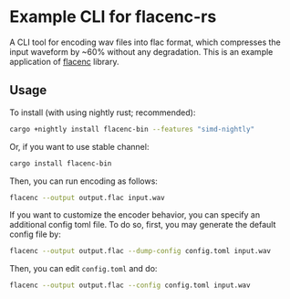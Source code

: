 # Example CLI for flacenc-rs

A CLI tool for encoding wav files into flac format, which compresses the
input waveform by ~60% without any degradation. This is an example application
of [flacenc](https://github.com/yotarok/flacenc-rs) library.

## Usage

To install (with using nightly rust; recommended):

```bash
cargo +nightly install flacenc-bin --features "simd-nightly"
```

Or, if you want to use stable channel:

```bash
cargo install flacenc-bin
```

Then, you can run encoding as follows:

```bash
flacenc --output output.flac input.wav
```

If you want to customize the encoder behavior, you can specify an additional
config toml file. To do so, first, you may generate the default config file by:

```bash
flacenc --output output.flac --dump-config config.toml input.wav
```

Then, you can edit `config.toml` and do:

```bash
flacenc --output output.flac --config config.toml input.wav
```
